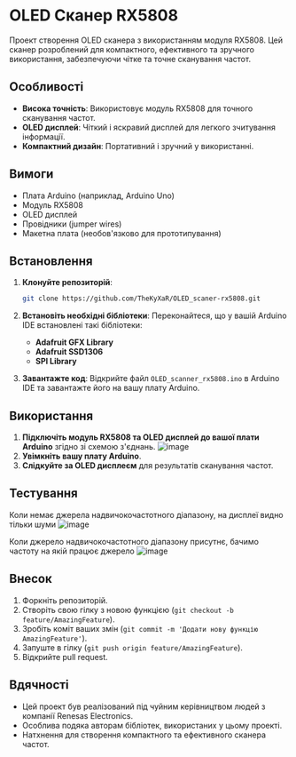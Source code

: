 # OLED Сканер RX5808

Проект створення OLED сканера з використанням модуля RX5808. Цей сканер розроблений для компактного, ефективного та зручного використання, забезпечуючи чітке та точне сканування частот.

## Особливості

- **Висока точність**: Використовує модуль RX5808 для точного сканування частот.
- **OLED дисплей**: Чіткий і яскравий дисплей для легкого зчитування інформації.
- **Компактний дизайн**: Портативний і зручний у використанні.

## Вимоги

- Плата Arduino (наприклад, Arduino Uno)
- Модуль RX5808
- OLED дисплей
- Провідники (jumper wires)
- Макетна плата (необов'язково для прототипування)

## Встановлення

1. **Клонуйте репозиторій**:
    ```sh
    git clone https://github.com/TheKyXaR/OLED_scaner-rx5808.git
    ```
2. **Встановіть необхідні бібліотеки**:
    Переконайтеся, що у вашій Arduino IDE встановлені такі бібліотеки:
    - **Adafruit GFX Library**
    - **Adafruit SSD1306**
    - **SPI Library**

3. **Завантажте код**:
    Відкрийте файл `OLED_scanner_rx5808.ino` в Arduino IDE та завантажте його на вашу плату Arduino.

## Використання

1. **Підключіть модуль RX5808 та OLED дисплей до вашої плати Arduino** згідно зі схемою з'єднань.
![image](https://github.com/user-attachments/assets/ae7d56e6-204c-4273-8f2f-71739e8147f3)
3. **Увімкніть вашу плату Arduino**.
4. **Слідкуйте за OLED дисплеєм** для результатів сканування частот.

## Тестування

Коли немає джерела надвичокочастотного діапазону, на дисплеї видно тільки шуми
![image](https://github.com/user-attachments/assets/30b9015b-555b-4251-980b-83799ea22c55)

Коли джерело надвичокочастотного діапазону присутнє, бачимо частоту на якій працює джерело
![image](https://github.com/user-attachments/assets/6dc1354d-6dc8-44a4-ab50-0c066151befa)

## Внесок

1. Форкніть репозиторій.
2. Створіть свою гілку з новою функцією (`git checkout -b feature/AmazingFeature`).
3. Зробіть коміт ваших змін (`git commit -m 'Додати нову функцію AmazingFeature'`).
4. Запуште в гілку (`git push origin feature/AmazingFeature`).
5. Відкрийте pull request.

## Вдячності

- Цей проект був реалізований під чуйним керівництвом людей з компанії Renesas Electronics.
- Особлива подяка авторам бібліотек, використаних у цьому проекті.
- Натхнення для створення компактного та ефективного сканера частот.
